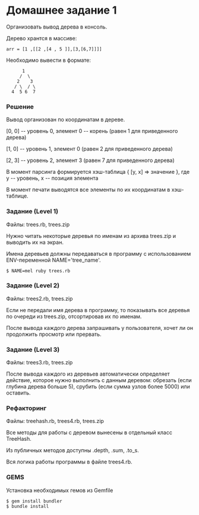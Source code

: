Домашнее задание 1
=============
Организовать вывод дерева в консоль.

Дерево хрантся в массиве:
```
arr = [1 ,[[2 ,[4 , 5 ]],[3,[6,7]]]]
```
Необходимо вывести в формате:
```
      1
     /  \
    2    3
   / \  / \
  4  5 6  7
```
  
### Решение 
Вывод организован по координатам в дереве.

[0, 0] -- уровень 0, элемент 0 -- корень (равен 1 для приведенного дерева)

[1, 0] -- уровень 1, элемент 0 (равен 2 для приведенного дерева)

[2, 3] -- уровень 2, элемент 3 (равен 7 для приведенного дерева)

В момент парсинга формируется хэш-таблица { [y, x] => значение }, где y -- уровень, x -- позиция элемента

В момент печати выводятся все элементы по их координатам в хэш-таблице.

### Задание (Level 1)
Файлы: trees.rb, trees.zip

Нужно читать некоторые деревья по именам из архива trees.zip и выводить их на экран.

Имена деревьев должны передаваться в программу с использованием ENV-переменной NAME='tree_name'.
```
$ NAME=mel ruby trees.rb
```

### Задание (Level 2)
Файлы: trees2.rb, trees.zip

Если не передали имя дерева в программу, то показывать все деревья по очереди из trees.zip, отсортировав их по именам.

После вывода каждого дерева запрашивать у пользователя, хочет ли он продолжить просмотр или прервать.

### Задание (Level 3)
Файлы: trees3.rb, trees.zip

После вывода каждого из деревьев автоматически определяет действие, которое нужно выполнить с данным деревом: обрезать (если глубина дерева больше 5), срубить  (если сумма узлов более 5000) или оставить.

### Рефакторинг
Файлы: treehash.rb, trees4.rb, trees.zip

Все методы для работы с деревом вынесены в отдельный класс TreeHash.

Из публичных методов доступны .depth, .sum, .to_s.

Вся логика работы программы в файле trees4.rb.

### GEMS
Установка необходимых гемов из Gemfile
```
$ gem install bundler
$ bundle install
```